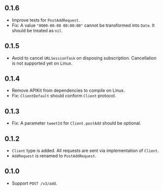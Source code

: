 ## 0.1.6

- Improve tests for `PostAddRequest`.
- Fix: A value `"0000-00-00 00:00:00"` cannot be transformed into `Date`. It should be treated as `nil`.


## 0.1.5

- Avoid to cancel `URLSessionTask` on disposing subscription. Cancellation is not supported yet on Linux.


## 0.1.4

- Remove APIKit from dependencies to compile on Linux.
- Fix: `ClientDefault` should conform `Client` protocol.


## 0.1.3

- Fix: A parameter `tweetId` for `Client.postAdd` should be optional.


## 0.1.2

- `Client` type is added. All requests are sent via implementation of `Client`.
- `AddRequest` is renamed to `PostAddRequest`.


## 0.1.0

- Support `POST /v3/add`.
